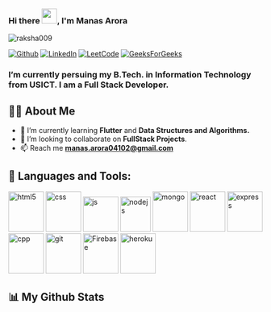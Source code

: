 ### Hi there <img src="https://raw.githubusercontent.com/verma-anushka/verma-anushka/master/gifs/wave.gif" width="30px">, I'm Manas Arora

<p align="left"> <img src="https://komarev.com/ghpvc/?username=manas-04&style=flat" alt="raksha009" /> </p>

[![Github](https://img.shields.io/badge/GitHub-100000?style=for-the-badge&logo=github&logoColor=white)](https://github.com/manas-04)
[![LinkedIn](https://img.shields.io/badge/LinkedIn-0077B5?style=for-the-badge&logo=linkedin&logoColor=white)](https://www.linkedin.com/in/manas-arora-274b681b1/)
[![LeetCode](https://img.shields.io/badge/LeetCode-0077B5?style=for-the-badge&logo=leetCode&logoColor=white&color=grey)](https://leetcode.com/manas_04/)
[![GeeksForGeeks](https://img.shields.io/badge/GeeksforGeeks-0077B5?style=for-the-badge&logo=geeksforgeeks&logoColor=white&color=success)](https://auth.geeksforgeeks.org/user/manasarora038)

<h3>
 I’m currently persuing my B.Tech. in Information Technology from USICT. I am a Full Stack Developer.</b><br>
 
 ## 🙋‍♂️ About Me

- 🌱 I’m currently learning **Flutter** and **Data Structures and Algorithms.**
- 👯 I’m looking to collaborate on **FullStack Projects**.
- 📫 Reach me **manas.arora04102@gmail.com**
</h3>

## 🚀 Languages and Tools:

<p>
    <img src="https://icongr.am/devicon/html5-original-wordmark.svg?size=128&color=currentColor" alt="html5" width="70" height="80"/>
    <img src="https://icongr.am/devicon/css3-original.svg?size=128&color=currentColor" alt="css" width="70" height="80"/>
    <img src="https://icongr.am/devicon/javascript-original.svg?size=128&color=currentColor" alt="js" width="70" height="70"/>
    <img src="https://icongr.am/devicon/nodejs-original-wordmark.svg?size=128&color=currentColor" alt="nodejs" width="60" height="70"/> 
    <img src="https://icongr.am/devicon/mongodb-original.svg?size=128&color=currentColor" alt="mongo" width="70" height="80"/>
    <img src="https://icongr.am/devicon/react-original-wordmark.svg?size=128&color=currentColor" alt="react" width="70" height="80"/>
    <img src="https://icongr.am/devicon/express-original-wordmark.svg?size=128&color=white" alt="express" width="70" height="80"/>
    <img src="https://icongr.am/devicon/cplusplus-original.svg?size=128&color=currentColor" alt="cpp" width="70" height="80"/>
    <img src="https://icongr.am/devicon/git-original.svg?size=129&color=36a1c4" alt="git" width="70" height="80"/> 
    <img src="https://img.icons8.com/color/96/000000/firebase.png" alt="Firebase" width="70" height="80"/>
    <img src="https://icongr.am/devicon/heroku-original.svg?size=128&color=currentColor" alt="heroku" width="70" height="80"/>

</p>

## 📊 My Github Stats

</div>
<br> <br>

